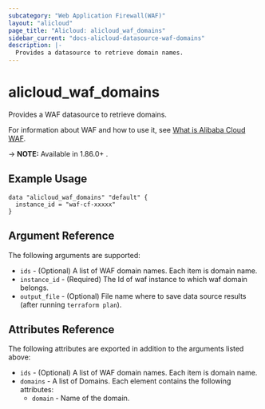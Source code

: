 ```yaml
---
subcategory: "Web Application Firewall(WAF)"
layout: "alicloud"
page_title: "Alicloud: alicloud_waf_domains"
sidebar_current: "docs-alicloud-datasource-waf-domains"
description: |-
  Provides a datasource to retrieve domain names.
---
```


# alicloud\_waf\_domains

Provides a WAF datasource to retrieve domains.

For information about WAF and how to use it, see [What is Alibaba Cloud WAF](https://www.alibabacloud.com/help/doc-detail/28517.htm).

-> **NOTE:** Available in 1.86.0+ .

## Example Usage

```
data "alicloud_waf_domains" "default" {
  instance_id = "waf-cf-xxxxx"
}
```
## Argument Reference

The following arguments are supported:

* `ids` - (Optional) A list of WAF domain names. Each item is domain name.
* `instance_id` - (Required) The Id of waf instance to which waf domain belongs.
* `output_file` - (Optional) File name where to save data source results (after running `terraform plan`).

## Attributes Reference

The following attributes are exported in addition to the arguments listed above:

* `ids` - (Optional) A list of WAF domain names. Each item is domain name.
* `domains` - A list of Domains. Each element contains the following attributes:
  * `domain` - Name of the domain.
```
